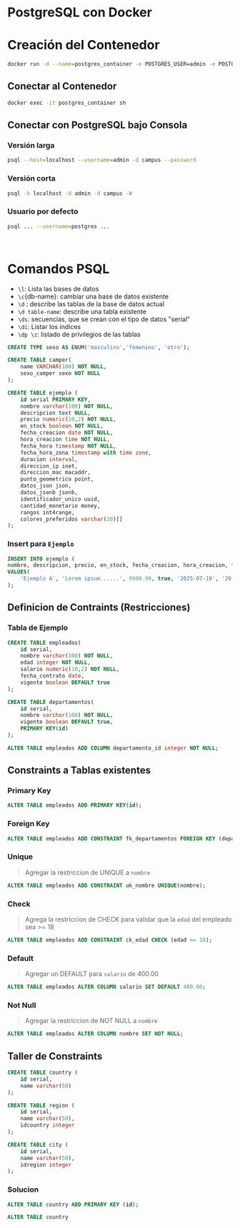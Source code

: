 # PostgreSQL con Docker

# Creación del Contenedor

```bash
docker run -d --name=postgres_container -e POSTGRES_USER=admin -e POSTGRES_PASSWORD=admin -e POSTGRES_DB=campus -p 5433:5432 -v pgdata:/var/lib/postgresql/data --restart=unless-stopped postgres:15
```

## Conectar al Contenedor

```bash
docker exec -it postgres_container sh
```

## Conectar con PostgreSQL bajo Consola

### Versión larga

```bash
psql --host=localhost --username=admin -d campus --password
```
### Versión corta

```bash
psql -h localhost -U admin -d campus -W
```

### Usuario por defecto
```bash
psql ... --username=postgres ...
```

<br>

# Comandos PSQL

- `\l`: Lista las bases de datos
- `\c`{db-name}: cambiar una base de datos existente
- `\d` : describe las tablas de la base de datos actual
- `\d table-name`: describe una tabla existente
- `\ds`: secuencias, que se crean con el tipo de datos "serial"
- `\di`: Listar los indices
- `\dp \z`: listado de privilegios de las tablas

```sql
CREATE TYPE sexo AS ENUM('masculino','femenino', 'otro');

CREATE TABLE camper(
    name VARCHAR(100) NOT NULL,
    sexo_camper sexo NOT NULL
);
```

```sql
CREATE TABLE ejemplo (
    id serial PRIMARY KEY,
    nombre varchar(100) NOT NULL,
    descripcion text NULL,
    precio numeric(10,2) NOT NULL,
    en_stock boolean NOT NULL,
    fecha_creacion date NOT NULL,
    hora_creacion time NOT NULL,
    fecha_hora timestamp NOT NULL,
    fecha_hora_zona timestamp with time zone,
    duracion interval,
    direccion_ip inet,
    direccion_mac macaddr,
    punto_geometrico point,
    datos_json json,
    datos_jsonb jsonb,
    identificador_unico uuid,
    cantidad_monetario money,
    rangos int4range,
    colores_preferidos varchar(20)[]
);
```

### Insert para `Ejemplo`
```sql
INSERT INTO ejemplo (
nombre, descripcion, precio, en_stock, fecha_creacion, hora_creacion, fecha_hora, fecha_hora_zona, duracion, direccion_ip , direccion_mac , punto_geometrico , datos_json , datos_jsonb , identificador_unico , cantidad_monetario , rangos, colores_preferidos)
VALUES(
    'Ejemplo A', 'Lorem ipsum......', 9990.99, true, '2025-07-10', '20:30:10', '2025-07-10 20:30:10', '2025-07-10 20:30:10-05', '1 day', '192.168.0.1', '08:00:27:00:00:00', '(10, 20)', '{"key":"value"} ', '{"key":"value"}', 'b8ac502c-7049-4ae5-aa7e-642ad77ca4f1', '100.00', '[10, 20)', ARRAY['rojo','verde','azul', 'otro']
);
```
## Definicion de Contraints (Restricciones)

### Tabla de Ejemplo
``` SQL
CREATE TABLE empleados(
    id serial,
    nombre varchar(100) NOT NULL,
    edad integer NOT NULL,
    salario numeric(10,2) NOT NULL,
    fecha_contrato date,
    vigente boolean DEFAULT true
);
```
```sql
CREATE TABLE departamentos(
    id serial,
    nombre varchar(100) NOT NULL,
    vigente boolean DEFAULT true,
    PRIMARY KEY(id)
);

ALTER TABLE empleados ADD COLUMN departamento_id integer NOT NULL;
```

## Constraints a Tablas existentes

### Primary Key

``` SQL
ALTER TABLE empleados ADD PRIMARY KEY(id);
```

### Foreign Key
```sql
ALTER TABLE empleados ADD CONSTRAINT fk_departamentos FOREIGN KEY (departamento_id) REFERENCES departamentos(id);
```

### Unique
> Agregar la restriccion de UNIQUE a `nombre`
```sql
ALTER TABLE empleados ADD CONSTRAINT uk_nombre UNIQUE(nombre);
```
### Check
> Agrega la restriccion de CHECK para validar que la `edad` del empleado sea >= 18
```sql
ALTER TABLE empleados ADD CONSTRAINT ck_edad CHECK (edad >= 18);
```
### Default
> Agregar un DEFAULT para `salario` de 400.00
```sql
ALTER TABLE empleados ALTER COLUMN salario SET DEFAULT 400.00;
```
### Not Null
> Agregar la restriccion de NOT NULL a `nombre`
```sql
ALTER TABLE empleados ALTER COLUMN nombre SET NOT NULL;
```

## Taller de Constraints
```sql
CREATE TABLE country (
    id serial,
    name varchar(50)
);
```
```sql
CREATE TABLE region (
    id serial,
    name varchar(50),
    idcountry integer
);
```
```sql
CREATE TABLE city (
    id serial,
    name varchar(50),
    idregion integer
);
```

### Solucion
```sql
ALTER TABLE country ADD PRIMARY KEY (id);

ALTER TABLE country 
```